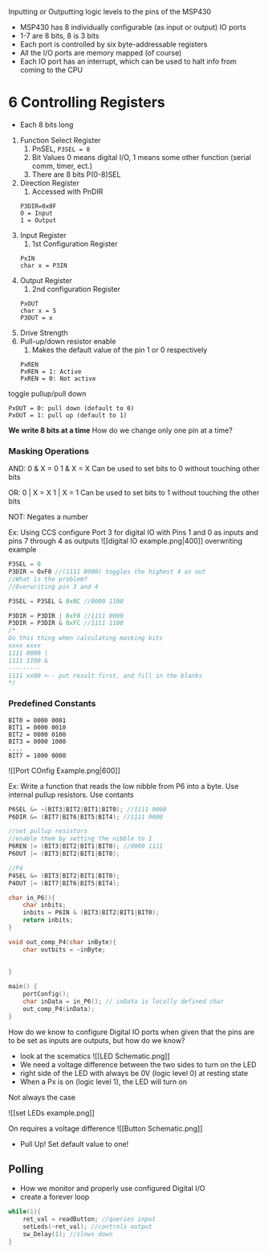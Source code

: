 Inputting or Outputting logic levels to the pins of the MSP430

- MSP430 has 8 individually configurable (as input or output) IO ports
- 1-7 are 8 bits, 8 is 3 bits
- Each port is controlled by six byte-addressable registers
- All the I/O ports are memory mapped (of course)
- Each IO port has an interrupt, which can be used to halt info from coming to the CPU

# 6 Controlling Registers
- Each 8 bits long
1. Function Select Register
	1. PnSEL, `P3SEL = 0` 
	2. Bit Values 0 means digital I/O, 1 means some other function (serial comm, timer, ect.)
	3. There are 8 bits P(0-8)SEL
2. Direction Register
	1. Accessed with PnDIR
	```
	P3DIR=0x0F
	O = Input
	1 = Output
	```
3. Input Register
	1. 1st Configuration Register
	```
	PxIN
	char x = P3IN
	```
4. Output Register
	1. 2nd configuration Register
	```
	PxOUT
	char x = 5
	P3OUT = x
	```
1. Drive Strength
2. Pull-up/down resistor enable
	1. Makes the default value of the pin 1 or 0 respectively
	```
	PxREN
	PxREN = 1: Active
	PxREN = 0: Not active
	```
toggle pullup/pull down
```
PxOUT = 0: pull down (default to 0)
PxOUT = 1: pull up (default to 1)
```

**We write 8 bits at a time**
How do we change only one pin at a time?

### Masking Operations
AND:
0 & X = 0
1 & X = X
Can be used to set bits to 0 without touching other bits

OR: 
0 | X = X
1 | X = 1
Can be used to set bits to 1 without touching the other bits

NOT:
Negates a number

Ex: Using CCS configure Port 3 for digital IO with Pins 1 and 0 as inputs and pins 7 through 4 as outputs
![[digital IO example.png|400]]
overwriting example
```c
P3SEL = 0
P3DIR = OxF0 //(1111 0000) toggles the highest 4 as out
//What is the problem?
//Overwriting pin 3 and 4
```
```c
P3SEL = P3SEL & 0x0C //0000 1100

P3DIR = P3DIR | 0xF0 //1111 0000
P3DIR = P3DIR & 0xFC //1111 1100
/*
Do this thing when calculating masking bits
xxxx xxxx
1111 0000 |
1111 1100 &
---------
1111 xx00 <-- put result first, and fill in the blanks
*/
```

### Predefined Constants
```
BIT0 = 0000 0001
BIT1 = 0000 0010
BIT2 = 0000 0100
BIT3 = 0000 1000
....
BIT7 = 1000 0000
```

![[Port COnfig Example.png|600]]

Ex: Write a function that reads the low nibble from P6 into a byte. Use internal pullup resistors. Use contants
```c
P6SEL &= ~(BIT3|BIT2|BIT1|BIT0); //1111 0000
P6DIR &= (BIT7|BIT6|BIT5|BIT4); //1111 0000

//set pullup resistors
//enable them by setting the nibble to 1
P6REN |= (BIT3|BIT2|BIT1|BIT0); //0000 1111
P6OUT |= (BIT3|BIT2|BIT1|BIT0);

//P4
P4SEL &= (BIT3|BIT2|BIT1|BIT0);
P4OUT |= (BIT7|BIT6|BIT5|BIT4);

char in_P6(){
	char inbits;
	inbits = P6IN & (BIT3|BIT2|BIT1|BIT0);
	return inbits;
}

void out_comp_P4(char inByte){
	char outbits = ~inByte;
	
	
}

main() {  
	portConfig();  
	char inData = in_P6(); // inData is locally defined char  
	out_comp_P4(inData);  
}
```

How do we know to configure Digital IO ports when given that the pins are to be set as inputs are outputs, but how do we know?

- look at the scematics
![[LED Schematic.png]]
- We need a voltage difference between the two sides to turn on the LED
- right side of the LED with always be 0V (logic level 0) at resting state
- When a Px is on (logic level 1), the LED will turn on

Not always the case

![[set LEDs example.png]]

On requires a voltage difference
![[Button Schematic.png]]

- Pull Up! Set default value to one!

## Polling
- How we monitor and properly use configured Digital I/O
- create a forever loop

```c
while(1){
	ret_val = readButton; //queries input
	setLeds(~ret_val); //controls output
	sw_Delay(1); //slows down
}
```